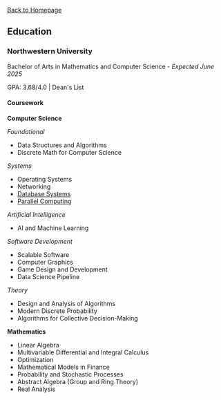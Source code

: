 <head>
    <link rel="apple-touch-icon" sizes="180x180" href="/assets/favicon/apple-touch-icon.png">
    <link rel="icon" type="image/png" sizes="32x32" href="/assets/favicon/favicon-32x32.png">
    <link rel="icon" type="image/png" sizes="16x16" href="/assets/favicon/favicon-16x16.png">
    <link rel="manifest" href="/assets/favicon/site.webmanifest">
</head>

[Back to Homepage](/README.md)

## Education
### Northwestern University
Bachelor of Arts in Mathematics and Computer Science - *Expected June 2025*

GPA: 3.68/4.0 | Dean's List 
#### Coursework

**Computer Science**

*Foundational*
- Data Structures and Algorithms
- Discrete Math for Computer Science

*Systems*
- Operating Systems
- Networking
- [Database Systems](/databasenotes.md)
- [Parallel Computing](/parallelcomputingnotes.md)

*Artificial Intelligence*
- AI and Machine Learning

*Software Development*
- Scalable Software
- Computer Graphics
- Game Design and Development
- Data Science Pipeline

*Theory*
- Design and Analysis of Algorithms
- Modern Discrete Probability
- Algorithms for Collective Decision-Making


**Mathematics**
- Linear Algebra
- Multivariable Differential and Integral Calculus
- Optimization
- Mathematical Models in Finance
- Probability and Stochastic Processes
- Abstract Algebra (Group and Ring Theory)
- Real Analysis
